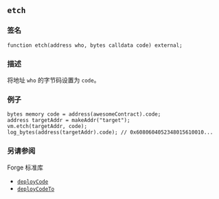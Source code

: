 ## `etch`

### 签名

```solidity
function etch(address who, bytes calldata code) external;
```

### 描述

将地址 `who` 的字节码设置为 `code`。

### 例子

```solidity
bytes memory code = address(awesomeContract).code;
address targetAddr = makeAddr("target");
vm.etch(targetAddr, code);
log_bytes(address(targetAddr).code); // 0x6080604052348015610010...
```

### 另请参阅

Forge 标准库

- [`deployCode`](../reference/forge-std/deployCode.md) 
- [`deployCodeTo`](../reference/forge-std/deployCodeTo.md) 